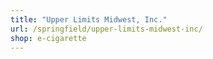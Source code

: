 ```yaml
---
title: "Upper Limits Midwest, Inc."
url: /springfield/upper-limits-midwest-inc/
shop: e-cigarette
---
```

